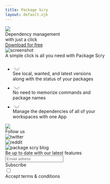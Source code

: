 ```yaml
---
title: Package Scry
layout: default.njk
---
```


<div id="first-view-container">
  <div id="first-view-side">
    <div id="first-view-logo">
      <img src="/img/logo.png" />
    </div>
    <div id="first-view-slogen">
      Dependency management 
      <br /> with just a click
    </div>
    <div id="first-view-button-container">
      <a id="first-view-button" class="button" href="/download">
        Download for free
      </a>
    </div>
  </div>
  <div id="first-view-image">
      <img src="/img/screenshot.png" alt="screenshot" />
  </div>
</div>

<div id="second-view-text">
  A simple click is all you need with Package Scry
</div>

<div id="second-view-container">
  <ul id="second-view-features">
    <li class="second-view-feature">
      <div class="list-icon">
        <svg width="26" height="26" viewBox="0 0 27 16" fill="none" xmlns="http://www.w3.org/2000/svg">
          <g filter="url(#filter1_d)">
            <rect x="4.47656" y="9" width="12" height="12" transform="rotate(-45 4.47656 9)" fill="white" />
          </g>
          <defs>
            <filter id="filter1_d" x="0.476562" y="0.514648" width="24.9706" height="24.9706" filterUnits="userSpaceOnUse"
              color-interpolation-filters="sRGB">
              <feFlood flood-opacity="0" result="BackgroundImageFix" />
              <feColorMatrix in="SourceAlpha" type="matrix" values="0 0 0 0 0 0 0 0 0 0 0 0 0 0 0 0 0 0 127 0" />
              <feOffset dy="4" />
              <feGaussianBlur stdDeviation="2" />
              <feColorMatrix type="matrix" values="0 0 0 0 0 0 0 0 0 0 0 0 0 0 0 0 0 0 0.25 0" />
              <feBlend mode="normal" in2="BackgroundImageFix" result="effect1_dropShadow" />
              <feBlend mode="normal" in="SourceGraphic" in2="effect1_dropShadow" result="shape" />
            </filter>
          </defs>
        </svg>
      </div>
      <div class="list-text">
        See local, wanted, and latest versions
        <br />along with the status of your packages
      </div>
    </li>
    <li class="second-view-feature">
      <div class="list-icon">
        <svg width="26" height="26" viewBox="0 0 27 16" fill="none" xmlns="http://www.w3.org/2000/svg">
          <g filter="url(#filter1_d)">
            <rect x="4.47656" y="9" width="12" height="12" transform="rotate(-45 4.47656 9)" fill="white" />
          </g>
          <defs>
            <filter id="filter1_d" x="0.476562" y="0.514648" width="24.9706" height="24.9706" filterUnits="userSpaceOnUse"
              color-interpolation-filters="sRGB">
              <feFlood flood-opacity="0" result="BackgroundImageFix" />
              <feColorMatrix in="SourceAlpha" type="matrix" values="0 0 0 0 0 0 0 0 0 0 0 0 0 0 0 0 0 0 127 0" />
              <feOffset dy="4" />
              <feGaussianBlur stdDeviation="2" />
              <feColorMatrix type="matrix" values="0 0 0 0 0 0 0 0 0 0 0 0 0 0 0 0 0 0 0.25 0" />
              <feBlend mode="normal" in2="BackgroundImageFix" result="effect1_dropShadow" />
              <feBlend mode="normal" in="SourceGraphic" in2="effect1_dropShadow" result="shape" />
            </filter>
          </defs>
        </svg>
      </div>
      <div class="list-text">
      No need to memorize commands and
      <br />package names
      </div>
    </li>
    <li class="second-view-feature">
      <div class="list-icon">
        <svg width="26" height="26" viewBox="0 0 27 16" fill="none" xmlns="http://www.w3.org/2000/svg">
          <g filter="url(#filter1_d)">
            <rect x="4.47656" y="9" width="12" height="12" transform="rotate(-45 4.47656 9)" fill="white" />
          </g>
          <defs>
            <filter id="filter1_d" x="0.476562" y="0.514648" width="24.9706" height="24.9706" filterUnits="userSpaceOnUse"
              color-interpolation-filters="sRGB">
              <feFlood flood-opacity="0" result="BackgroundImageFix" />
              <feColorMatrix in="SourceAlpha" type="matrix" values="0 0 0 0 0 0 0 0 0 0 0 0 0 0 0 0 0 0 127 0" />
              <feOffset dy="4" />
              <feGaussianBlur stdDeviation="2" />
              <feColorMatrix type="matrix" values="0 0 0 0 0 0 0 0 0 0 0 0 0 0 0 0 0 0 0.25 0" />
              <feBlend mode="normal" in2="BackgroundImageFix" result="effect1_dropShadow" />
              <feBlend mode="normal" in="SourceGraphic" in2="effect1_dropShadow" result="shape" />
            </filter>
          </defs>
        </svg>
      </div>
      <div class="list-text">
        Manage the dependencies of all of your
        <br />workspaces with one App
      </div>
    </li>
  
  </ul>
  
  <div id="second-view-image">
    <img src="/img/screenshot.png" />
  </div>
</div>

<div id="third-view-border">
</div>
<div id="third-view-container">
  <div id="third-view-follows">
    <div id="social-header">
      Follow us
    </div>
    <div class="social-icon">
      <img src="/img/twitter.png" alt="twitter" />
    </div>
    <div class="social-icon">
      <img src="/img/reddit.png" alt="reddit" />
    </div>
    <div class="social-icon">
      <img src="/img/logo_256.png" alt="package scry blog" />
    </div>
  </div>
  <div id="third-view-separator">
  </div>
  <div id="third-view-subscribe">
    <div id="subscribe-text">
      Be up to date with our latest features
    </div>
    <div id="subscribe-input-container">
      <input type="email" id="subscribe-input" placeholder="Email adress" />
      <div id="subscribe-button" class="button">
        Subscribe
      </div>
    </div>
    <div id="subscribe-checkbox-container">
      <input type="checkbox" id="subscribe-checkbox" />
      <div id="subscribe-terms">
        Accept terms & conditions
      </div>
    </div>
  </div>
</div>
